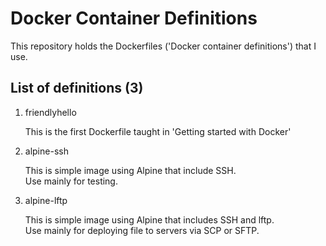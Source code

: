 # Docker Container Definitions

This repository holds the Dockerfiles  ('Docker container definitions') that I use.

## List of definitions (3)

1.  friendlyhello

    This is the first Dockerfile taught in 'Getting started with Docker'

2.  alpine-ssh

    This is simple image using Alpine that include SSH.  
    Use mainly for testing.

3.  alpine-lftp

    This is simple image using Alpine that includes SSH and lftp.  
    Use mainly for deploying file to servers via SCP or SFTP.
